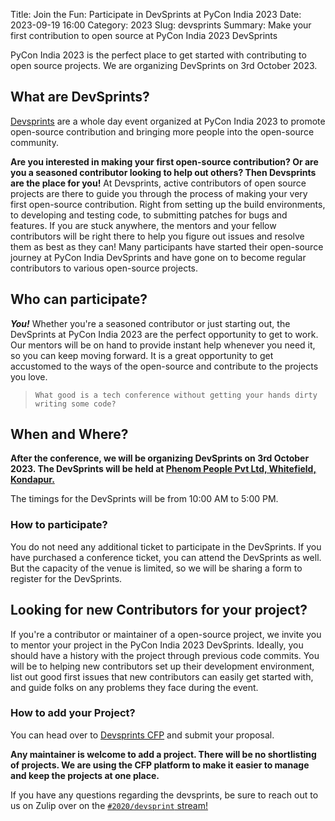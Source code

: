 Title: Join the Fun: Participate in DevSprints at PyCon India 2023
Date: 2023-09-19 16:00
Category: 2023
Slug: devsprints
Summary: Make your first contribution to open source at PyCon India 2023 DevSprints

PyCon India 2023 is the perfect place to get started with contributing to open source projects. We are organizing DevSprints on 3rd October 2023.

## What are DevSprints? 

[Devsprints](https://in.pycon.org/cfp/devsprint-2023/proposals/) are a whole day event organized at PyCon India 2023 to promote open-source contribution and bringing more people into the open-source community.

**Are you interested in making your first open-source contribution? Or are you a seasoned contributor looking to help out others? Then Devsprints are the place for you!** At Devsprints, active contributors of open source projects are there to guide you through the process of making your very first open-source contribution. Right from setting up the build environments, to developing and testing code, to submitting patches for bugs and features. If you are stuck anywhere, the mentors and your fellow contributors will be  right there to help you figure out issues and resolve them as best as they can! Many participants have started their open-source journey at PyCon India DevSprints and have gone on to become regular contributors to various open-source projects.

## Who can participate?

***You!*** Whether you're a seasoned contributor or just starting out, the DevSprints at PyCon India 2023 are the perfect opportunity to get to work. Our mentors will be on hand to provide instant help whenever you need it, so you can keep moving forward. It is a great opportunity to get accustomed to the ways of the open-source and contribute to the projects you love.

> `What good is a tech conference without getting your hands dirty writing some code?`

## When and Where?

**After the conference, we will be organizing DevSprints on 3rd October 2023. The DevSprints will be held at [Phenom People Pvt Ltd, Whitefield, Kondapur.](https://goo.gl/maps/hmHBapTF6bMNJWWx5)**

The timings for the DevSprints will be from 10:00 AM to 5:00 PM.

### How to participate?

You do not need any additional ticket to participate in the DevSprints. If you have purchased a conference ticket, you can attend the DevSprints as well. But the capacity of the venue is limited, so we will be sharing a form to register for the DevSprints.

## Looking for new Contributors for your project?

If you're a contributor or maintainer of a open-source project, we invite you to mentor your project in the PyCon India 2023 DevSprints. Ideally, you should have a history with the project through previous code commits. You will be to helping new contributors set up their development environment, list out good first issues that new contributors can easily get started with, and guide folks on any problems they face during the event.

### How to add your Project?

You can head over to [Devsprints CFP](https://in.pycon.org/cfp/devsprint-2023/proposals/) and submit your proposal.

**Any maintainer is welcome to add a project. There will be no shortlisting of projects. We are using the CFP platform to make it easier to manage and keep the projects at one place.**

If you have any questions regarding the devsprints, be sure to reach out to us on Zulip over on the [`#2020/devsprint` stream!](https://pyconindia.zulipchat.com/)
